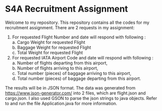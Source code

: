 <h1>S4A Recruitment Assignment</h1>

Welcome to my repository. This repository contains all the codes for my recruitment assignment. There are 2 requests in my assignment:  
1. For requested Flight Number and date will respond with following :  
a. Cargo Weight for requested Flight  
b. Baggage Weight for requested Flight  
c. Total Weight for requested Flight  
2. For requested IATA Airport Code and date will respond with following :  
a. Number of flights departing from this airport,  
b. Number of flights arriving to this airport,  
c. Total number (pieces) of baggage arriving to this airport,  
d. Total number (pieces) of baggage departing from this airport.  

The results will be in JSON format. The data was generated from https://www.json-generator.com/ into 2 files, which are flight.json and cargo.json. I also used GSON to parse the json strings to java objects. Refer to and run the file Application.java for more information. 